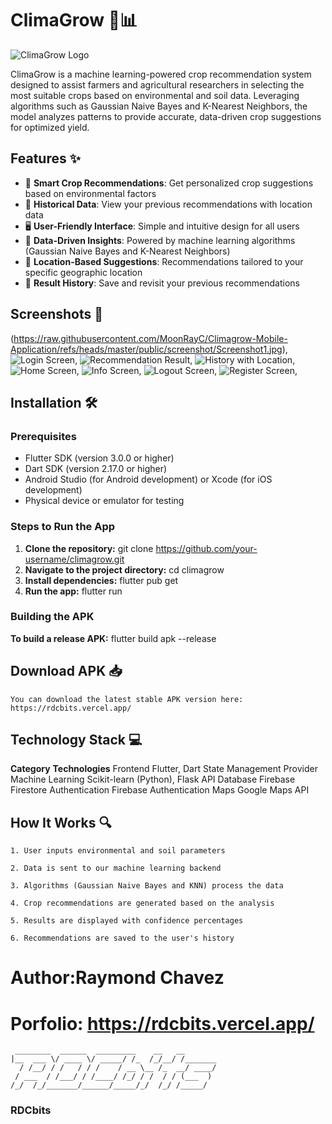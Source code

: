 # ClimaGrow 🌱📊

![ClimaGrow Logo](public/climagrow_logo.svg)

ClimaGrow is a machine learning-powered crop recommendation system designed to assist farmers and agricultural researchers in selecting the most suitable crops based on environmental and soil data. Leveraging algorithms such as Gaussian Naive Bayes and K-Nearest Neighbors, the model analyzes patterns to provide accurate, data-driven crop suggestions for optimized yield.

## Features ✨

- 🌾 **Smart Crop Recommendations**: Get personalized crop suggestions based on environmental factors
- 📅 **Historical Data**: View your previous recommendations with location data
- 🖥️ **User-Friendly Interface**: Simple and intuitive design for all users
- 🤖 **Data-Driven Insights**: Powered by machine learning algorithms (Gaussian Naive Bayes and K-Nearest Neighbors)
- 📍 **Location-Based Suggestions**: Recommendations tailored to your specific geographic location
- 🔄 **Result History**: Save and revisit your previous recommendations

## Screenshots 📱
(https://raw.githubusercontent.com/MoonRayC/Climagrow-Mobile-Application/refs/heads/master/public/screenshot/Screenshot1.jpg),
![Login Screen](public/screenshot/screenshot2.jpg),
![Recommendation Result](public/screenshot/screenshot3.jpg),
![History with Location](public/screenshot/screenshot4.jpg),
![Home Screen](public/screenshot/screenshot5.jpg),
![Info Screen](public/screenshot/screenshot6.jpg),
![Logout Screen](public/screenshot/screenshot7.jpg),
![Register Screen](public/screenshot/screenshot8.jpg),

## Installation 🛠️

### Prerequisites
- Flutter SDK (version 3.0.0 or higher)
- Dart SDK (version 2.17.0 or higher)
- Android Studio (for Android development) or Xcode (for iOS development)
- Physical device or emulator for testing

### Steps to Run the App
1. **Clone the repository:**
    git clone https://github.com/your-username/climagrow.git
2. **Navigate to the project directory:**
    cd climagrow
3. **Install dependencies:**
    flutter pub get
4. **Run the app:**
    flutter run

### Building the APK
**To build a release APK:**
    flutter build apk --release

## Download APK 📥
    You can download the latest stable APK version here:
    https://rdcbits.vercel.app/

## Technology Stack 💻

**Category**	**Technologies**
Frontend	Flutter, Dart
State Management	Provider
Machine Learning	Scikit-learn (Python), Flask API
Database	Firebase Firestore
Authentication	Firebase Authentication
Maps	Google Maps API

## How It Works 🔍
    1. User inputs environmental and soil parameters

    2. Data is sent to our machine learning backend

    3. Algorithms (Gaussian Naive Bayes and KNN) process the data

    4. Crop recommendations are generated based on the analysis

    5. Results are displayed with confidence percentages

    6. Recommendations are saved to the user's history


# Author:Raymond Chavez
# Porfolio: https://rdcbits.vercel.app/

     ________  ______  _________    __   __   
    |__  ___ \/ ____ \/ _____/ /_  /_/__/ /_______
      / /__/ / /   / / /    / __ \__ /_  __/ ____/
     / ___  / /___/ / /____/ /_/ / /  / / (___  )
    /_/  /_/_______/______/_____/_/  /_/ /_____/

### RDCbits
